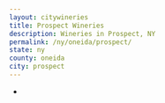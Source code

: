 ```yaml
---
layout: citywineries
title: Prospect Wineries
description: Wineries in Prospect, NY
permalink: /ny/oneida/prospect/
state: ny
county: oneida
city: prospect
---
```

-
